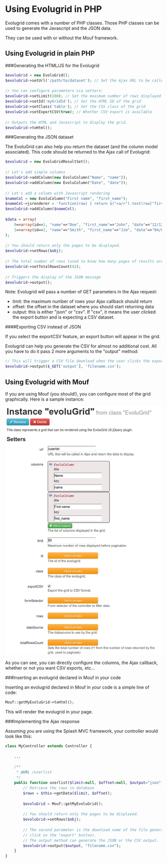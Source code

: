 Using Evolugrid in PHP
======================

Evolugrid comes with a number of PHP classes.
Those PHP classes can be used to generate the Javascript and the JSON data.

They can be used with or without the Mouf framework.

Using Evolugrid in plain PHP
----------------------------

###Generating the HTML/JS for the Evolugrid

```php
$evoluGrid = new EvoluGrid();
$evoluGrid->setUrl('/path/to/dataset'); // Set the Ajax URL to be called

// You can configure parameters via setters:
$evoluGrid->setLimit(100); // Set the maximum number of rows displayed
$evoluGrid->setId('myGridId'); // Set the HTML ID of the grid
$evoluGrid->setClass('table'); // Set the CSS class of the grid
$evoluGrid->setExportCSV(true); // Whether CSV export is available

// Outputs the HTML and Javascript to display the grid.
$evoluGrid->toHtml();
```

###Generating the JSON dataset

The EvoluGrid can also help you return the dataset (and the column model associated).
This code should be returned to the Ajax call of Evolugrid:

```php
$evoluGrid = new EvoluGridResultSet();

// Let's add simple columns
$evoluGrid->addColumn(new EvoluColumn("Name", "name"));
$evoluGrid->addColumn(new EvoluColumn("Date", "date"));

// Let's add a column with Javascript rendering
$nameCol = new EvoluColumn("First name", "first_name");
$nameCol->jsrenderer = 'function(row) { return $("<a/>").text(row["first_name"]).attr("href", "'.ROOT_URL.'admin/client/edition.php?id="+row.id) }';
$evoluGrid->addColumn($nameCol);

$data = array(
	0=>array(id=>1, "name"=>"Doe", "first_name"=>"John", "date"=>"12/12/12"),
	1=>array(id=>2, "name"=>"Smith", "first_name"=>"Jim", "date"=>"04/01/13"),
);

// You should return only the pages to be displayed.
$evoluGrid->setRows($obj);

// The total number of rows (used to know how many pages of results are returned.
$evoluGrid->setTotalRowsCount(42);

// Triggers the display of the JSON message
$evoluGrid->output();
```

Note: Evolugrid will pass a number of GET parameters in the Ajax request:

- limit: the maximum number of rows your Ajax callback should return 
- offset: the offset in the dataset where you should start returning data
- output: this is either "json" or "csv". If "csv", it means the user clicked the export button and is expecting a CSV dataset. 

####Exporting CSV instead of JSON

If you select the exportCSV feature, an export button will appear in the grid.

Evolugrid can help you generate the CSV for almost no additional cost.
All you have to do it pass 2 more arguments to the "output" method:

```php
// This will trigger a CSV file download when the user clicks the export button in Evolugrid.
$evoluGrid->output($_GET['output'], 'filename.csv');
```


Using Evolugrid with Mouf
-------------------------

If you are using Mouf (you should!), you can configure most of the grid graphically.
Here is a sample instance:

![Instance image](images/sample_instance.png)

As you can see, you can directly configure the columns, the Ajax callback, whether or not you want CSV exports, etc...

###Inserting an evolugrid declared in Mouf in your code

Inserting an evolugrid declared in Mouf in your code is a simple line of code:

```php
Mouf::getMyEvoluGrid->toHtml();
```

This will render the evolugrid in your page.

###Implementing the Ajax response

Assuming you are using the Splash MVC framework, your controller would look like this:

```php
class MyController extends Controller {

	...

	/**
	 * @URL /userlist
	 */
	public function userlist($limit=null, $offset=null, $output="json") {
		// Retrieve the rows in database
		$rows = $this->getData($limit, $offset);
		
		$evoluGrid = Mouf::getMyEvoluGrid();
		
		// You should return only the pages to be displayed.
		$evoluGrid->setRows($obj);
		
		// The second parameter is the download name of the file generated (should the user
		// click on the "export" button).
		// The output method can generate the JSON or the CSV output.
		$evoluGrid->output($output, "filename.csv");
	}
}
```
